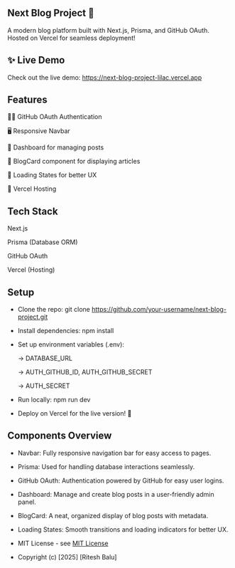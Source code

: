 ## Next Blog Project 🚀
A modern blog platform built with Next.js, Prisma, and GitHub OAuth. Hosted on Vercel for seamless deployment!

## ✨ Live Demo
Check out the live demo:
https://next-blog-project-lilac.vercel.app

## Features
🧑‍💻 GitHub OAuth Authentication

🖥️ Responsive Navbar

📖 Dashboard for managing posts

🧩 BlogCard component for displaying articles

🔄 Loading States for better UX

🚀 Vercel Hosting

## Tech Stack
Next.js

Prisma (Database ORM)

GitHub OAuth

Vercel (Hosting)

## Setup
- Clone the repo:
git clone https://github.com/your-username/next-blog-project.git

- Install dependencies:
npm install

- Set up environment variables (.env):

     → DATABASE_URL

     → AUTH_GITHUB_ID, AUTH_GITHUB_SECRET

     → AUTH_SECRET

- Run locally:
npm run dev

- Deploy on Vercel for the live version! 🎉

## Components Overview
- Navbar: Fully responsive navigation bar for easy access to pages.

- Prisma: Used for handling database interactions seamlessly.

- GitHub OAuth: Authentication powered by GitHub for easy user logins.

- Dashboard: Manage and create blog posts in a user-friendly admin panel.

- BlogCard: A neat, organized display of blog posts with metadata.

- Loading States: Smooth transitions and loading indicators for better UX.

- MIT License - see [MIT License](./LICENSE)

- Copyright (c) [2025] [Ritesh Balu]



